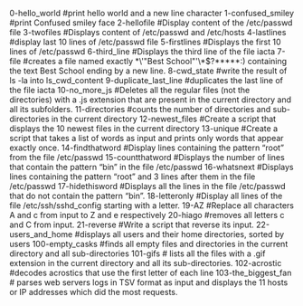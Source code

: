 0-hello_world	#print hello world and a new line character
1-confused_smiley  #print Confused smiley  face 
2-hellofile		#Display content of the /etc/passwd file
3-twofiles	#Displays content of /etc/passwd and /etc/hosts
4-lastlines	#display last 10 lines of /etc/passwd file
5-firstlines	#Displays the first 10 lines of /etc/passwd
6-third_line	#Displays the third line of the file iacta
7-file		#creates a file named exactly \*\\'"Best School"\'\\*$\?\*\*\*\*\*:) containing the text Best School ending by a new line.
8-cwd_state	#write the result of ls -la into ls_cwd_content
9-duplicate_last_line	#duplicates the last line of the file iacta
10-no_more_js	#Deletes all the regular files (not the directories) with a .js extension that are present in the current directory and all its subfolders.
11-directories #counts the number of directories and sub-directories in the current directory
12-newest_files #Create a script that displays the 10 newest files in the current directory
13-unique	#Create a script that takes a list of words as input and prints only words that appear exactly once.
14-findthatword #Display lines containing the pattern “root” from the file /etc/passwd
15-countthatword	#Displays the number of lines that contain the pattern “bin” in the file /etc/passwd
16-whatsnext	#Displays lines containing the pattern “root” and 3 lines after them in the file /etc/passwd
17-hidethisword		#Displays all the lines in the file /etc/passwd that do not contain the pattern “bin”.
18-letteronly	#Display all lines of the file /etc/ssh/sshd_config starting with a letter.
19-AZ		#Replace all characters A and c from input to Z and e respectively
20-hiago	#removes all letters c and C from input.
21-reverse	#Write a script that reverse its input.
22-users_and_home	#displays all users and their home directories, sorted by users
100-empty_casks		#finds all empty files and directories in the current directory and all sub-directories
101-gifs	# lists all the files with a .gif extension in the current directory and all its sub-directories.
102-acrostic	#decodes acrostics that use the first letter of each line
103-the_biggest_fan	# parses web servers logs in TSV format as input and displays the 11 hosts or IP addresses which did the most requests.
